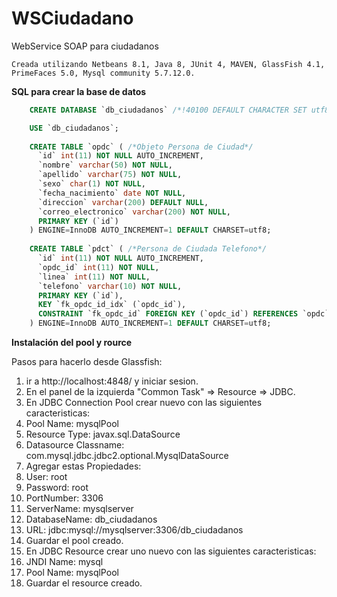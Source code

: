 # WSCiudadano
WebService SOAP para ciudadanos

	Creada utilizando Netbeans 8.1, Java 8, JUnit 4, MAVEN, GlassFish 4.1, PrimeFaces 5.0, Mysql community 5.7.12.0.

**SQL para crear la base de datos**
```sql
	CREATE DATABASE `db_ciudadanos` /*!40100 DEFAULT CHARACTER SET utf8 */;

    USE `db_ciudadanos`;
    
    CREATE TABLE `opdc` ( /*Objeto Persona de Ciudad*/
      `id` int(11) NOT NULL AUTO_INCREMENT,
      `nombre` varchar(50) NOT NULL,
      `apellido` varchar(75) NOT NULL,
      `sexo` char(1) NOT NULL,
      `fecha_nacimiento` date NOT NULL,
      `direccion` varchar(200) DEFAULT NULL,
      `correo_electronico` varchar(200) NOT NULL,
      PRIMARY KEY (`id`)
    ) ENGINE=InnoDB AUTO_INCREMENT=1 DEFAULT CHARSET=utf8;
    
    CREATE TABLE `pdct` ( /*Persona de Ciudada Telefono*/
      `id` int(11) NOT NULL AUTO_INCREMENT,
      `opdc_id` int(11) NOT NULL,
      `linea` int(11) NOT NULL,
      `telefono` varchar(10) NOT NULL,
      PRIMARY KEY (`id`),
      KEY `fk_opdc_id_idx` (`opdc_id`),
      CONSTRAINT `fk_opdc_id` FOREIGN KEY (`opdc_id`) REFERENCES `opdc` (`id`)
    ) ENGINE=InnoDB AUTO_INCREMENT=1 DEFAULT CHARSET=utf8;
```

**Instalación del pool y rource**
  
  Pasos para hacerlo desde Glassfish:
  
  1.  ir a http://localhost:4848/ y iniciar sesion.
  2.  En el panel de la izquierda "Common Task" => Resource => JDBC.
  3.  En JDBC Connection Pool crear nuevo con las siguientes caracteristicas:
  4.  Pool Name: mysqlPool
  5.  Resource Type: javax.sql.DataSource
  6.  Datasource Classname: com.mysql.jdbc.jdbc2.optional.MysqlDataSource
  7.  Agregar estas Propiedades:
  8.  User: root
  9.  Password: root
  10.  PortNumber: 3306
  11.  ServerName: mysqlserver
  12.  DatabaseName: db_ciudadanos
  13.  URL: jdbc:mysql://mysqlserver:3306/db_ciudadanos
  14.  Guardar el pool creado.
  15.  En JDBC Resource crear uno nuevo con las siguientes caracteristicas:
  16.  JNDI Name: mysql
  17.  Pool Name: mysqlPool
  18.  Guardar el resource creado.
  
  
  

  
